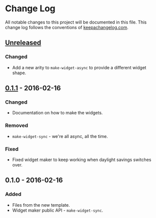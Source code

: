 # Change Log
All notable changes to this project will be documented in this file. This change log follows the conventions of [keepachangelog.com](http://keepachangelog.com/).

## [Unreleased][unreleased]
### Changed
- Add a new arity to `make-widget-async` to provide a different widget shape.

## [0.1.1] - 2016-02-16
### Changed
- Documentation on how to make the widgets.

### Removed
- `make-widget-sync` - we're all async, all the time.

### Fixed
- Fixed widget maker to keep working when daylight savings switches over.

## 0.1.0 - 2016-02-16
### Added
- Files from the new template.
- Widget maker public API - `make-widget-sync`.

[unreleased]: https://github.com/your-name/kosmos-web/compare/0.1.1...HEAD
[0.1.1]: https://github.com/your-name/kosmos-web/compare/0.1.0...0.1.1
